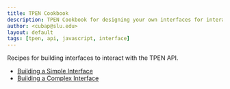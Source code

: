 ```yaml
---
title: TPEN Cookbook
description: TPEN Cookbook for designing your own interfaces for interacting with the TPEN API.
author: <cubap@slu.edu>
layout: default
tags: [tpen, api, javascript, interface]
---
```


Recipes for building interfaces to interact with the TPEN API.

* [Building a Simple Interface](building-a-simple-interface.html)
* [Building a Complex Interface](building-a-complex-interface.html)
